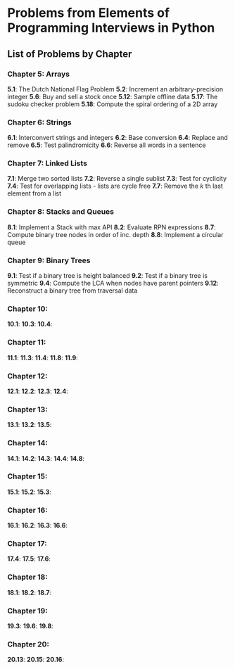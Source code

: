# Problems from Elements of Programming Interviews in Python

## List of Problems by Chapter

### Chapter 5: Arrays
**5.1**: The Dutch National Flag Problem
**5.2**: Increment an arbitrary-precision integer
**5.6**: Buy and sell a stock once
**5.12**: Sample offline data
**5.17**: The sudoku checker problem
**5.18**: Compute the spiral ordering of a 2D array

### Chapter 6: Strings
**6.1**: Interconvert strings and integers
**6.2**: Base conversion
**6.4**: Replace and remove
**6.5**: Test palindromicity
**6.6**: Reverse all words in a sentence

### Chapter 7: Linked Lists
**7.1**: Merge two sorted lists
**7.2**: Reverse a single sublist
**7.3**: Test for cyclicity
**7.4**: Test for overlapping lists - lists are cycle free
**7.7**: Remove the *k* th last element from a list

### Chapter 8: Stacks and Queues
**8.1**: Implement a Stack with max API
**8.2**: Evaluate RPN expressions
**8.7**: Compute binary tree nodes in order of inc. depth
**8.8**: Implement a circular queue

### Chapter 9: Binary Trees
**9.1**: Test if a binary tree is height balanced
**9.2**: Test if a binary tree is symmetric
**9.4**: Compute the LCA when nodes have parent pointers
**9.12**: Reconstruct a binary tree from traversal data

### Chapter 10:
**10.1**:
**10.3**:
**10.4**:

### Chapter 11:
**11.1**:
**11.3**:
**11.4**:
**11.8**:
**11.9**:

### Chapter 12:
**12.1**:
**12.2**:
**12.3**:
**12.4**:

### Chapter 13:
**13.1**:
**13.2**:
**13.5**:

### Chapter 14:
**14.1**:
**14.2**:
**14.3**:
**14.4**:
**14.8**:

### Chapter 15:
**15.1**:
**15.2**:
**15.3**:

### Chapter 16:
**16.1**:
**16.2**:
**16.3**:
**16.6**:

### Chapter 17:
**17.4**:
**17.5**:
**17.6**:

### Chapter 18:
**18.1**:
**18.2**:
**18.7**:

### Chapter 19:
**19.3**:
**19.6**:
**19.8**:

### Chapter 20:
**20.13**:
**20.15**:
**20.16**:
